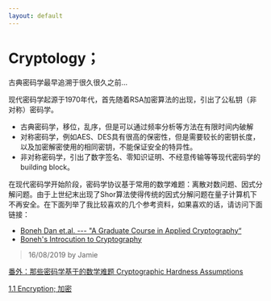 ```yaml
---
layout: default
---
```


# Cryptology；

古典密码学最早追溯于很久很久之前...

现代密码学起源于1970年代，首先随着RSA加密算法的出现，引出了公私钥（非对称）密码学。

- 古典密码学，移位，乱序，但是可以通过频率分析等方法在有限时间内破解
- 对称密码学，例如AES、DES具有很高的保密性，但是需要较长的密钥长度，以及加密解密使用的相同密钥，不能保证安全的特异性。
- 非对称密码学，引出了数字签名、零知识证明、不经意传输等等现代密码学的building block。

在现代密码学开始阶段，密码学协议基于常用的数学难题：离散对数问题、因式分解问题。由于上世纪末出现了Shor算法使得传统的因式分解问题在量子计算机下不再安全。在下面列举了我比较喜欢的几个参考资料，如果喜欢的话，请访问下面链接：

- [Boneh Dan et.al. --- "A Graduate Course in Applied Cryptography“](https://crypto.stanford.edu/~dabo/cryptobook/BonehShoup_0_4.pdf)
- [Boneh's Introcution to Cryptography](https://crypto.stanford.edu/pbc/notes/crypto/)

> 16/08/2019 by Jamie

[番外：那些密码学基于的数学难题 Cryptographic Hardness Assumptions](./hard_problems.html)

[1.1 Encryption; 加密](./encryption.html)